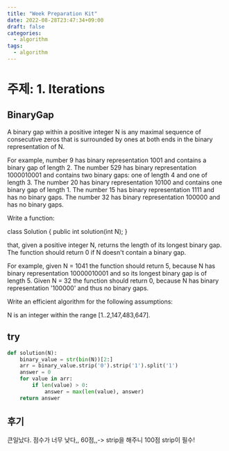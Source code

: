 ```yaml
---
title: "Week Preparation Kit"
date: 2022-08-28T23:47:34+09:00
draft: false
categories:
  - algorithm
tags:
  - algorithm
---
```


# 주제: 1. Iterations

## BinaryGap

A binary gap within a positive integer N is any maximal sequence of consecutive zeros that is surrounded by ones at both ends in the binary representation of N.

For example, number 9 has binary representation 1001 and contains a binary gap of length 2. The number 529 has binary representation 1000010001 and contains two binary gaps: one of length 4 and one of length 3. The number 20 has binary representation 10100 and contains one binary gap of length 1. The number 15 has binary representation 1111 and has no binary gaps. The number 32 has binary representation 100000 and has no binary gaps.

Write a function:

class Solution { public int solution(int N); }

that, given a positive integer N, returns the length of its longest binary gap. The function should return 0 if N doesn't contain a binary gap.

For example, given N = 1041 the function should return 5, because N has binary representation 10000010001 and so its longest binary gap is of length 5. Given N = 32 the function should return 0, because N has binary representation '100000' and thus no binary gaps.

Write an efficient algorithm for the following assumptions:

N is an integer within the range [1..2,147,483,647].

## try

```python
def solution(N):
    binary_value = str(bin(N))[2:]
    arr = binary_value.strip('0').strip('1').split('1')
    answer = 0
    for value in arr:
        if len(value) > 0:
            answer = max(len(value), answer)
    return answer

```

## 후기

큰일났다. 점수가 너무 낮다,,
60점,,-> strip을 해주니 100점 strip이 필수!
